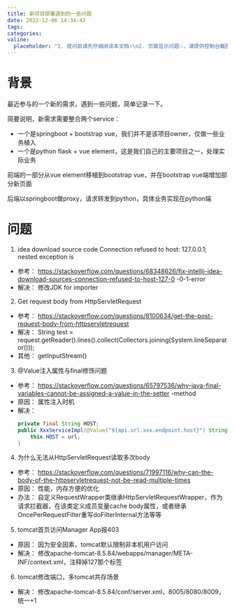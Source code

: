 ```yaml
---
title: 新项目部署遇到的一些问题
date: 2022-12-06 14:34:43
tags:
categories:
valine:
  placeholder: "1. 提问前请先仔细阅读本文档⚡\n2. 页面显示问题💥，请提供控制台截图📸或者您的测试网址\n3. 其他任何报错💣，请提供详细描述和截图📸，祝食用愉快💪"
---
```


# 背景

最近参与的一个新的需求，遇到一些问题，简单记录一下。

简要说明，新需求需要整合两个service：
- 一个是springboot + bootstrap vue，我们并不是该项目owner，仅做一些业务植入
- 一个是python flask + vue element，这是我们自己的主要项目之一，处理实际业务

前端的一部分从vue element移植到bootstrap vue，并在bootstrap vue端增加部分新页面

后端以springboot做proxy，请求转发到python，具体业务实现在python端

# 问题

1. idea download source code Connection refused to host: 127.0.0.1; nested exception is

- 参考： https://stackoverflow.com/questions/68348626/fix-intellij-idea-download-sources-connection-refused-to-host-127-0
-0-1-error
- 解决： 修改JDK for importer


2. Get request body from HttpServletRequest

- 参考： https://stackoverflow.com/questions/8100634/get-the-post-request-body-from-httpservletrequest
- 解决： String test = request.getReader().lines().collect(Collectors.joining(System.lineSeparator()));
- 其他： getInputStream()


3. @Value注入属性与final修饰问题

- 参考： https://stackoverflow.com/questions/65797536/why-java-final-variables-cannot-be-assigned-a-value-in-the-setter
-method
- 原因： 属性注入时机
- 解决： 
  ```java
  private final String HOST;
  public XxxServiceImpl(@Value("${api.url.xxx.endpoint.host}") String url){
      this.HOST = url;
  }
  ```


4. 为什么无法从HttpServletRequest读取多次body

- 参考： https://stackoverflow.com/questions/71997116/why-can-the-body-of-the-httpservletrequest-not-be-read-multiple-times
- 原因： 性能，内存方便的优化
- 办法： 自定义RequestWrapper类继承HttpServletRequestWrapper，作为请求拦截器，在该类定义成员变量cache body属性，或者继承OncePerRequestFilter重写doFilterInternal方法等等


5. tomcat首页访问Manager App报403

- 原因： 因为安全因素，tomcat默认限制非本机用户访问
- 解决： 修改apache-tomcat-8.5.84/webapps/manager/META-INF/context.xml，注释掉127那个标签


6. tomcat修改端口，多tomcat共存场景

- 解决： 修改apache-tomcat-8.5.84/conf/server.xml，8005/8080/8009，统一+1


